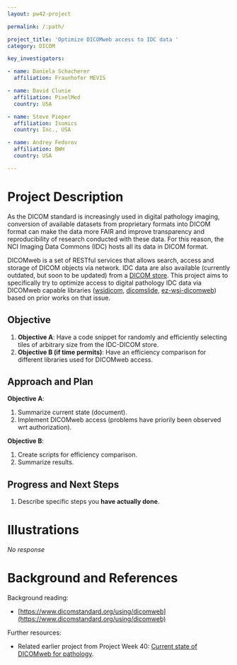 ```yaml
---
layout: pw42-project

permalink: /:path/

project_title: 'Optimize DICOMweb access to IDC data '
category: DICOM

key_investigators:

- name: Daniela Schacherer
  affiliation: Fraunhofer MEVIS

- name: David Clunie
  affiliation: PixelMed
  country: USA

- name: Steve Pieper
  affiliation: Isomics
  country: Inc., USA

- name: Andrey Fedorov
  affiliation: BWH
  country: USA

---
```


# Project Description

<!-- Add a short paragraph describing the project. -->


As the DICOM standard is increasingly used in digital pathology imaging, conversion of available datasets from proprietary formats into DICOM format can make the data more FAIR and improve transparency and reproducibility of research conducted with these data. For this reason, the NCI Imaging Data Commons (IDC) hosts all its data in DICOM format.

DICOMweb is a set of RESTful services that allows search, access and storage of DICOM objects via network. IDC data are also available (currently outdated, but soon to be updated) from a [DICOM store](https://cloud.google.com/healthcare-api/docs/resources/public-datasets/idc). This project aims to specifically try to optimize access to digital pathology IDC data via DICOMweb capable libraries ([wsidicom](), [dicomslide](), [ez-wsi-dicomweb](https://github.com/GoogleCloudPlatform/EZ-WSI-DICOMweb)) based on prior works on that issue. 



## Objective

<!-- Describe here WHAT you would like to achieve (what you will have as end result). -->


1. **Objective A**: Have a code snippet for randomly and efficiently selecting tiles of arbitrary size from the IDC-DICOM store. 
2. **Objective B (if time permits)**: Have an efficiency comparison for different libraries used for DICOMweb access.  



## Approach and Plan

<!-- Describe here HOW you would like to achieve the objectives stated above. -->


**Objective A**: 
1. Summarize current state (document).
2. Implement DICOMweb access (problems have priorily been observed wrt authorization).

**Objective B**: 
1. Create scripts for efficiency comparison. 
2. Summarize results.  




## Progress and Next Steps

<!-- Update this section as you make progress, describing of what you have ACTUALLY DONE.
     If there are specific steps that you could not complete then you can describe them here, too. -->


1. Describe specific steps you **have actually done**.




# Illustrations

<!-- Add pictures and links to videos that demonstrate what has been accomplished. -->


_No response_



# Background and References

<!-- If you developed any software, include link to the source code repository.
     If possible, also add links to sample data, and to any relevant publications. -->


Background reading: 
- [https://www.dicomstandard.org/using/dicomweb](https://www.dicomstandard.org/using/dicomweb)

Further resources: 
- Related earlier project from Project Week 40: [Current state of DICOMweb for pathology](https://projectweek.na-mic.org/PW40_2024_GranCanaria/Projects/CurrentStateOfDicomwebForPathology/).

